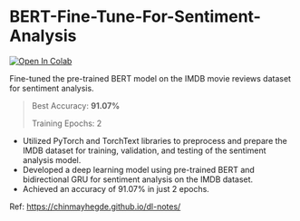 # BERT-Fine-Tune-For-Sentiment-Analysis 
[![Open In Colab](https://colab.research.google.com/assets/colab-badge.svg)](https://colab.research.google.com/drive/1Cfd-_O66iJlxaeLsrgViE3cbf9K9mRJm?usp=sharing)

Fine-tuned the pre-trained BERT model on the IMDB movie reviews dataset for sentiment analysis.

> Best Accuracy: **91.07%**
> 
> Training Epochs: 2

- Utilized PyTorch and TorchText libraries to preprocess and prepare the IMDB dataset for training, validation, and testing of the sentiment analysis model.
- Developed a deep learning model using pre-trained BERT and bidirectional GRU for sentiment analysis on the IMDB dataset.
- Achieved an accuracy of 91.07% in just 2 epochs.

Ref: https://chinmayhegde.github.io/dl-notes/
